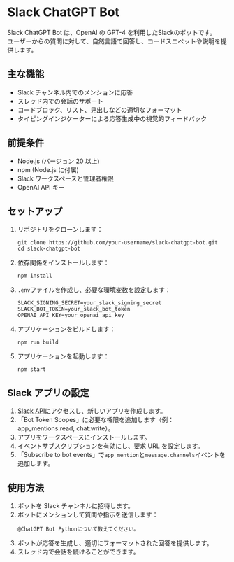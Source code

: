 # Slack ChatGPT Bot

Slack ChatGPT Bot は、OpenAI の GPT-4 を利用したSlackのボットです。<br>
ユーザーからの質問に対して、自然言語で回答し、コードスニペットや説明を提供します。

## 主な機能

- Slack チャンネル内でのメンションに応答
- スレッド内での会話のサポート
- コードブロック、リスト、見出しなどの適切なフォーマット
- タイピングインジケーターによる応答生成中の視覚的フィードバック

## 前提条件

- Node.js (バージョン 20 以上)
- npm (Node.js に付属)
- Slack ワークスペースと管理者権限
- OpenAI API キー

## セットアップ

1. リポジトリをクローンします：

   ```
   git clone https://github.com/your-username/slack-chatgpt-bot.git
   cd slack-chatgpt-bot
   ```

2. 依存関係をインストールします：

   ```
   npm install
   ```

3. `.env`ファイルを作成し、必要な環境変数を設定します：

   ```
   SLACK_SIGNING_SECRET=your_slack_signing_secret
   SLACK_BOT_TOKEN=your_slack_bot_token
   OPENAI_API_KEY=your_openai_api_key
   ```

4. アプリケーションをビルドします：

   ```
   npm run build
   ```

5. アプリケーションを起動します：
   ```
   npm start
   ```

## Slack アプリの設定

1. [Slack API](https://api.slack.com/apps)にアクセスし、新しいアプリを作成します。
2. 「Bot Token Scopes」に必要な権限を追加します（例：app_mentions:read, chat:write）。
3. アプリをワークスペースにインストールします。
4. イベントサブスクリプションを有効にし、要求 URL を設定します。
5. 「Subscribe to bot events」で`app_mention`と`message.channels`イベントを追加します。

## 使用方法

1. ボットを Slack チャンネルに招待します。
2. ボットにメンションして質問や指示を送信します：
   ```
   @ChatGPT Bot Pythonについて教えてください。
   ```
3. ボットが応答を生成し、適切にフォーマットされた回答を提供します。
4. スレッド内で会話を続けることができます。
